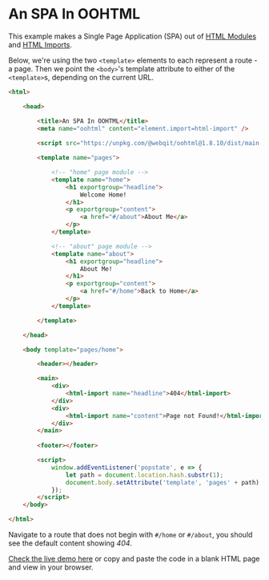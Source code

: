 # An SPA In OOHTML

This example makes a Single Page Application (SPA) out of [HTML Modules](../../../spec/html-modules) and [HTML Imports](../../../spec/html-imports).

Below, we're using the two `<template>` elements to each represent a route - a page. Then we point the `<body>`'s template attribute to either of the `<template>`s, depending on the current URL.

```html
<html>

    <head>

        <title>An SPA In OOHTML</title>
        <meta name="oohtml" content="element.import=html-import" />
        
        <script src="https://unpkg.com/@webqit/oohtml@1.8.10/dist/main.js"></script>

        <template name="pages">

            <!-- "home" page module -->
            <template name="home">
                <h1 exportgroup="headline">
                    Welcome Home!
                </h1>
                <p exportgroup="content">
                    <a href="#/about">About Me</a>
                </p>
            </template>

            <!-- "about" page module -->
            <template name="about">
                <h1 exportgroup="headline">
                    About Me!
                </h1>
                <p exportgroup="content">
                    <a href="#/home">Back to Home</a>
                </p>
            </template>

        </template>

    </head>

    <body template="pages/home">

        <header></header>

        <main>
            <div>
                <html-import name="headline">404</html-import>
            </div>
            <div>
                <html-import name="content">Page not Found!</html-import>
            </div>
        </main>
 
        <footer></footer>

        <script>
            window.addEventListener('popstate', e => {
                let path = document.location.hash.substr(1);
                document.body.setAttribute('template', 'pages' + path);
            });
        </script>
    </body>

</html>
```

Navigate to a route that does not begin with `#/home` or `#/about`, you should see the default content showing *404*.

<a href="/html/tooling/oohtml/docs/learn/examples/spa.html" target="_blank">Check the live demo here</a> or copy and paste the code in a blank HTML page and view in your browser.

